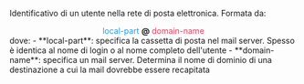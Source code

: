 Identificativo di un utente nella rete di posta elettronica.
Formata da:
<center><span style='color:#2d98da'>local-part </span><b>@</b> <span style='color:#eb3b5a'>domain-name</span></center>
dove:
- **local-part**: specifica la cassetta di posta nel mail server. Spesso è identica al nome di login o al nome completo dell'utente
- **domain-name**: specifica un mail server. Determina il nome di dominio di una destinazione a cui la mail dovrebbe essere recapitata